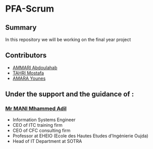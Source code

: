 # PFA-Scrum

## Summary

In this repository we will be working on the final year project

## Contributors

- [AMMARI Abdoulahab](https://github.com/AbdelAm)
- [TAHRI Mostafa](https://github.com/mostafatahri)
- [AMARA Younes](https://github.com/sintoss)

## Under the support and the guidance of :
### [Mr MANI Mhammed Adil](https://github.com/MANIMED)
- Information Systems Engineer
- CEO of ITC training firm
- CEO of CFC consulting firm
- Professor at EHEIO (Ecole des Hautes Etudes d'Ingénierie Oujda)
- Head of IT Department at SOTRA
